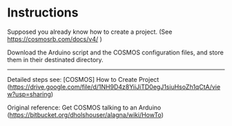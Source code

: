 # Instructions
Supposed you already know how to create a project. (See https://cosmosrb.com/docs/v4/ )

Download the Arduino script and the COSMOS configuration files, and store them in their destinated directory.

----

Detailed steps see: [COSMOS] How to Create Project
(https://drive.google.com/file/d/1NH9D4z8YiiJiTD0egJ1siuHsoZh1qCtA/view?usp=sharing)

Original reference: Get COSMOS talking to an Arduino
(https://bitbucket.org/dholshouser/alagna/wiki/HowTo)

